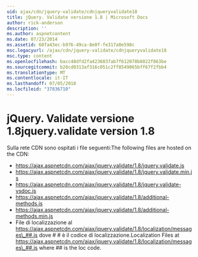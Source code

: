 ```yaml
---
uid: ajax/cdn/jquery-validate/cdnjqueryvalidate18
title: jQuery. Validate versione 1.8 | Microsoft Docs
author: rick-anderson
description: ''
ms.author: aspnetcontent
ms.date: 07/23/2014
ms.assetid: 68fa43ec-b976-49ca-8e0f-fe317a0e598c
msc.legacyurl: /ajax/cdn/jquery-validate/cdnjqueryvalidate18
msc.type: content
ms.openlocfilehash: bacc48dfd2fa4236037ab7f612078b6022f063be
ms.sourcegitcommit: b28cd0313af316c051c2ff8549865bff67f2fbb4
ms.translationtype: MT
ms.contentlocale: it-IT
ms.lasthandoff: 07/05/2018
ms.locfileid: "37836710"
---
```

<a name="jqueryvalidate-version-18"></a><span data-ttu-id="8d6da-102">jQuery. Validate versione 1.8</span><span class="sxs-lookup"><span data-stu-id="8d6da-102">jquery.validate version 1.8</span></span>
====================
<span data-ttu-id="8d6da-103">Sulla rete CDN sono ospitati i file seguenti:</span><span class="sxs-lookup"><span data-stu-id="8d6da-103">The following files are hosted on the CDN:</span></span>

- https://ajax.aspnetcdn.com/ajax/jquery.validate/1.8/jquery.validate.js
- https://ajax.aspnetcdn.com/ajax/jquery.validate/1.8/jquery.validate.min.js
- https://ajax.aspnetcdn.com/ajax/jquery.validate/1.8/jquery.validate-vsdoc.js
- https://ajax.aspnetcdn.com/ajax/jquery.validate/1.8/additional-methods.js
- https://ajax.aspnetcdn.com/ajax/jquery.validate/1.8/additional-methods.min.js
- <span data-ttu-id="8d6da-104">File di localizzazione al https://ajax.aspnetcdn.com/ajax/jquery.validate/1.8/localization/messages\_##.js dove # # è il codice di localizzazione.</span><span class="sxs-lookup"><span data-stu-id="8d6da-104">Localization Files at https://ajax.aspnetcdn.com/ajax/jquery.validate/1.8/localization/messages\_##.js where ## is the loc code.</span></span>
